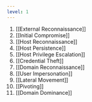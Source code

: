 ```yaml
---
level: 1
---
```


1. [[External Reconnaissance]]
2. [[Initial Compromise]]
3. [[Host Reconnaissance]]
4. [[Host Persistence]]
5. [[Host Privilege Escalation]]
6. [[Credential Theft]]
7. [[Domain Reconnaissance]]
8. [[User Impersonation]]
9. [[Lateral Movement]]
10. [[Pivoting]]
11. [[Domain Dominance]]